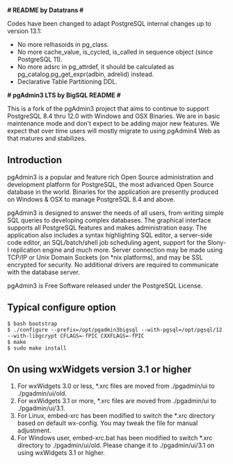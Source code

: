 **# README by Datatrans #**

Codes have been changed to adapt PostgreSQL internal changes up to version 13.1:
- No more relhasoids in pg_class.
- No more cache_value, is_cycled, is_called in sequence object (since PostgreSQL 11).
- No more adsrc in pg_attrdef, it should be calculated as pg_catalog.pg_get_expr(adbin, adrelid) instead.
- Declarative Table Partitioning DDL.

**# pgAdmin3 LTS by BigSQL README #**

This is a fork of the pgAdmin3 project that aims to continue to support 
PostgreSQL 8.4 thru 12.0 with Windows and OSX Binaries.  We are in basic
maintenance mode and don't expect to be adding major new features.   We expect
that over time users will mostly migrate to using pgAdmin4 Web as that
matures and stabilizes.

 
Introduction
------------

pgAdmin3 is a popular and feature rich Open Source administration and
development platform for PostgreSQL, the most advanced Open Source database in
the world. Binaries for the application are presently produced on Windows & OSX
to manage PostgreSQL 8.4 and above.

pgAdmin3 is designed to answer the needs of all users, from writing simple 
SQL queries to developing complex databases. The graphical interface supports 
all PostgreSQL features and makes administration easy. The application also 
includes a syntax highlighting SQL editor, a server-side code editor, an 
SQL/batch/shell job scheduling agent, support for the Slony-I replication 
engine and much more. Server connection may be made using TCP/IP or Unix Domain
Sockets (on *nix platforms), and may be SSL encrypted for security. No 
additional drivers are required to communicate with the database server.

pgAdmin3 is Free Software released under the PostgreSQL License.

Typical configure option
------------------------
```
$ bash bootstrap
$ ./configure --prefix=/opt/pgadmin3bigsql --with-pgsql=/opt/pgsql/12 --with-libgcrypt CFLAGS=-fPIC CXXFLAGS=-fPIC
$ make
$ sudo make install
```

On using wxWidgets version 3.1 or higher
----------------------------------------

1. For wxWidgets 3.0 or less, *.xrc files are moved from ./pgadmin/ui to ./pgadmin/ui/old.
2. For wxWidgets 3.1 or more, *.xrc files are moved from ./pgadmin/ui to ./pgadmin/ui/3.1.
3. For Linux, embed-xrc has been modified to switch the *.xrc directory based on default wx-config. You may tweak the file for manual adjustment.
4. For Windows user, embed-xrc.bat has been modified to switch *.xrc directory to ./pgadmin/ui/old. Please change it to ./pgadmin/ui/3.1 on using wxWidgets 3.1 or higher.
